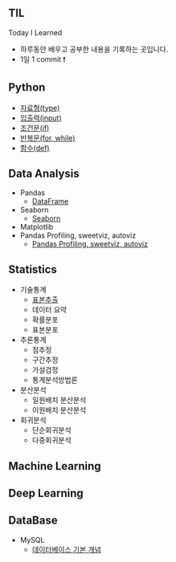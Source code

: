 ## TIL

Today I Learned

- 하루동안 배우고 공부한 내용을 기록하는 곳입니다.
- 1일 1 commit ❗

## Python
 - [자료형(type)](https://github.com/soondong2/TIL/blob/main/Python/type.md)
 - [입출력(input)](https://github.com/soondong2/TIL/blob/main/Python/input.md)
 - [조건문(if)](https://github.com/soondong2/TIL/blob/main/Python/if.md)
 - [반복문(for, while)](https://github.com/soondong2/TIL/blob/main/Python/for%2C%20while.md)
 - [함수(def)](https://github.com/soondong2/TIL/blob/main/Python/function.md)

## Data Analysis
- Pandas
  - [DataFrame](https://github.com/soondong2/TIL/blob/main/AI%20SCHOOL/Pandas.md)
- Seaborn
  - [Seaborn](https://github.com/soondong2/TIL/blob/main/AI%20SCHOOL/Seaborn.md)
- Matplotlib
- Pandas Profiling, sweetviz, autoviz
  - [Pandas Profiling, sweetviz, autoviz](https://github.com/soondong2/TIL/blob/main/AI%20SCHOOL/Pandas%20Profiling%2C%20sweetviz%2C%20autoviz.md)

## Statistics
- 기술통계
  - [표본추출](https://github.com/soondong2/TIL/blob/main/Statistics/%ED%91%9C%EB%B3%B8%EC%B6%94%EC%B6%9C.md)
  - 데이터 요약
  - 확률분포
  - 표본분포
- 추론통계
  - 점추정
  - 구간추정
  - 가설검정
  - 통계분석방법론
- 분산분석
  - 일원배치 분산분석
  - 이원배치 분산분석 
- 회귀분석
  - 단순회귀분석
  - 다중회귀분석 

## Machine Learning

## Deep Learning

## DataBase
- MySQL
  - [데이터베이스 기본 개념](https://github.com/soondong2/TIL/blob/main/SQL/%EB%8D%B0%EC%9D%B4%ED%84%B0%EB%B2%A0%EC%9D%B4%EC%8A%A4.md)

